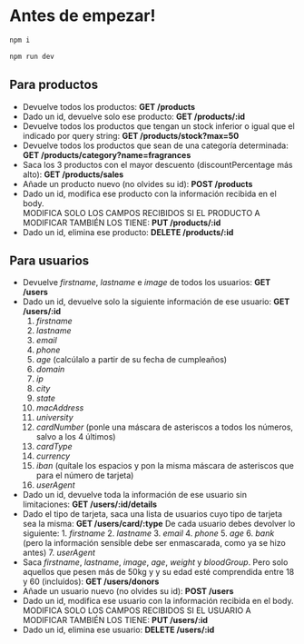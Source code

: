 # Antes de empezar!
```js
npm i
```
```js
npm run dev
```

## Para productos
- Devuelve todos los productos: <b>GET /products</b>
- Dado un id, devuelve solo ese producto: <b>GET /products/:id</b>
- Devuelve todos los productos que tengan un stock inferior o igual que el indicado por query string: <b>GET /products/stock?max=50</b>
- Devuelve todos los productos que sean de una categoría determinada: <b>GET /products/category?name=fragrances</b>
- Saca los 3 productos con el mayor descuento (discountPercentage más alto): <b>GET /products/sales</b>
- Añade un producto nuevo (no olvides su id): <b>POST /products</b>
- Dado un id, modifica ese producto con la información recibida en el body.
     <br>MODIFICA SOLO LOS CAMPOS RECIBIDOS SI EL PRODUCTO A MODIFICAR TAMBIÉN LOS TIENE: <b>PUT /products/:id</b>
- Dado un id, elimina ese producto: <b>DELETE /products/:id</b>


## Para usuarios
- Devuelve *firstname*, *lastname* e *image* de todos los usuarios: <b>GET /users</b>
- Dado un id, devuelve solo la siguiente información de ese usuario: <b>GET /users/:id</b>
     1. *firstname*
     2. *lastname*
     3. *email*
     4. *phone*
     5. *age* (calcúlalo a partir de su fecha de cumpleaños)
     6. *domain*
     7. *ip*
     8. *city*
     9. *state*
     10. *macAddress*
     11. *university*
     12. *cardNumber* (ponle una máscara de asteriscos a todos los números, salvo a los 4 últimos)
     13. *cardType*
     14. *currency*
     15. *iban* (quítale los espacios y pon la misma máscara de asteriscos que para el número de tarjeta)
     16. *userAgent*
- Dado un id, devuelve toda la información de ese usuario sin limitaciones: <b>GET /users/:id/details</b>
- Dado el tipo de tarjeta, saca una lista de usuarios cuyo tipo de tarjeta sea la misma: <b>GET /users/card/:type</b>
     De cada usuario debes devolver lo siguiente:
         1. *firstname*
         2. *lastname*
         3. *email*
         4. *phone*
         5. *age*
         6. *bank* (pero la información sensible debe ser enmascarada, como ya se hizo antes)
         7. *userAgent*
- Saca *firstname*, *lastname*, *image*, *age*, *weight* y *bloodGroup*. Pero solo aquellos que pesen más de 50kg y
     y su edad esté comprendida entre 18 y 60 (incluídos): <b>GET /users/donors</b>
- Añade un usuario nuevo (no olvides su id): <b>POST /users</b>
- Dado un id, modifica ese usuario con la información recibida en el body.
<br>MODIFICA SOLO LOS CAMPOS RECIBIDOS SI EL USUARIO A MODIFICAR TAMBIÉN LOS TIENE: <b>PUT /users/:id</b>
- Dado un id, elimina ese usuario: <b>DELETE /users/:id</b>
